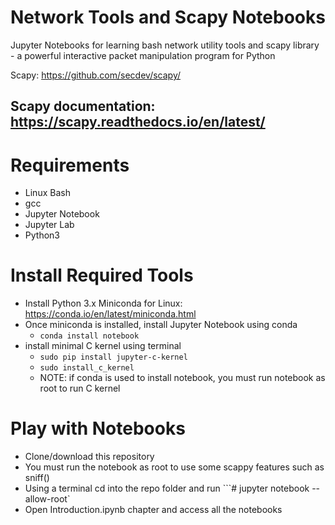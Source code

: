 # Network Tools and Scapy Notebooks

Jupyter Notebooks for learning bash network utility tools and scapy library - a powerful interactive packet manipulation program for Python

Scapy: https://github.com/secdev/scapy/

## Scapy documentation: https://scapy.readthedocs.io/en/latest/


# Requirements

- Linux Bash
- gcc
- Jupyter Notebook
- Jupyter Lab
- Python3

# Install Required Tools

-   Install Python 3.x Miniconda for Linux: https://conda.io/en/latest/miniconda.html
-   Once miniconda is installed, install Jupyter Notebook using conda
    -   `conda install notebook`
-   install minimal C kernel using terminal
    -   `sudo pip install jupyter-c-kernel`
    -   `sudo install_c_kernel`
    - NOTE: if conda is used to install notebook, you must run notebook as root to run C kernel

# Play with Notebooks

-   Clone/download this repository
-   You must run the notebook as root to use some scappy features such as sniff()
-   Using a terminal cd into the repo folder and run 
    ```# jupyter notebook --allow-root`
-   Open Introduction.ipynb chapter and access all the notebooks
